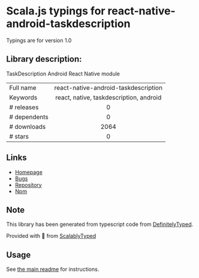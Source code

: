 
# Scala.js typings for react-native-android-taskdescription

Typings are for version 1.0

## Library description:
TaskDescription Android React Native module

|                    |                 |
| ------------------ | :-------------: |
| Full name          | react-native-android-taskdescription |
| Keywords           | react, native, taskdescription, android |
| # releases         | 0 |
| # dependents       | 0 |
| # downloads        | 2064 |
| # stars            | 0 |

## Links
- [Homepage](https://github.com/jwarby/react-native-android-taskdescription#readme)
- [Bugs](https://github.com/jwarby/react-native-android-taskdescription/issues)
- [Repository](https://github.com/jwarby/react-native-android-taskdescription)
- [Npm](https://www.npmjs.com/package/react-native-android-taskdescription)
    


## Note
This library has been generated from typescript code from [DefinitelyTyped](https://definitelytyped.org).

Provided with :purple_heart: from [ScalablyTyped](https://github.com/oyvindberg/ScalablyTyped)

## Usage
See [the main readme](../../readme.md) for instructions.


